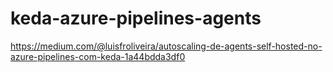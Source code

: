 # keda-azure-pipelines-agents

https://medium.com/@luisfroliveira/autoscaling-de-agents-self-hosted-no-azure-pipelines-com-keda-1a44bdda3df0
